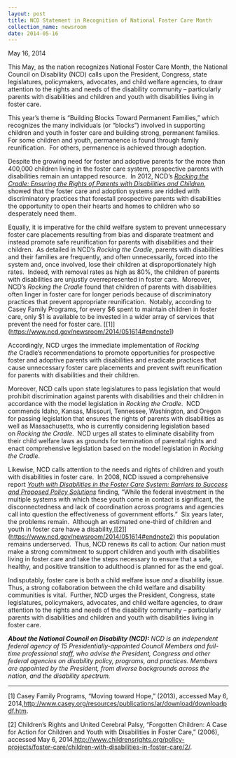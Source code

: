 ```yaml
---
layout: post
title: NCD Statement in Recognition of National Foster Care Month
collection_name: newsroom
date: 2014-05-16
---
```

May 16, 2014

This May, as the nation recognizes National Foster Care Month, the National Council on Disability (NCD) calls upon the President, Congress, state legislatures, policymakers, advocates, and child welfare agencies, to draw attention to the rights and needs of the disability community – particularly parents with disabilities and children and youth with disabilities living in foster care.

This year’s theme is “Building Blocks Toward Permanent Families,” which recognizes the many individuals (or “blocks”) involved in supporting children and youth in foster care and building strong, permanent families.  For some children and youth, permanence is found through family reunification.  For others, permanence is achieved through adoption. 

Despite the growing need for foster and adoptive parents for the more than 400,000 children living in the foster care system, prospective parents with disabilities remain an untapped resource.  In 2012, NCD’s *[Rocking the Cradle: Ensuring the Rights of Parents with Disabilities and Children](https://www.ncd.gov/publications/2012/Sep272012/)*, showed that the foster care and adoption systems are riddled with discriminatory practices that forestall prospective parents with disabilities the opportunity to open their hearts and homes to children who so desperately need them. 

Equally, it is imperative for the child welfare system to prevent unnecessary foster care placements resulting from bias and disparate treatment and instead promote safe reunification for parents with disabilities and their children.  As detailed in NCD’s *Rocking the Cradle*, parents with disabilities and their families are frequently, and often unnecessarily, forced into the system and, once involved, lose their children at disproportionately high rates.  Indeed, with removal rates as high as 80%, the children of parents with disabilities are unjustly overrepresented in foster care.  Moreover, NCD’s *Rocking the Cradle* found that children of parents with disabilities often linger in foster care for longer periods because of discriminatory practices that prevent appropriate reunification.  Notably, according to Casey Family Programs, for every $6 spent to maintain children in foster care, only $1 is available to be invested in a wider array of services that prevent the need for foster care. [\[1]](https://www.ncd.gov/newsroom/2014/051614#endnote1)

Accordingly, NCD urges the immediate implementation of *Rocking the* Cradle’s recommendations to promote opportunities for prospective foster and adoptive parents with disabilities and eradicate practices that cause unnecessary foster care placements and prevent swift reunification for parents with disabilities and their children.

Moreover, NCD calls upon state legislatures to pass legislation that would prohibit discrimination against parents with disabilities and their children in accordance with the model legislation in *Rocking the Cradle*.  NCD commends Idaho, Kansas, Missouri, Tennessee, Washington, and Oregon for passing legislation that ensures the rights of parents with disabilities as well as Massachusetts, who is currently considering legislation based on *Rocking the Cradle*.  NCD urges all states to eliminate disability from their child welfare laws as grounds for termination of parental rights and enact comprehensive legislation based on the model legislation in *Rocking the Cradle*.

Likewise, NCD calls attention to the needs and rights of children and youth with disabilities in foster care.  In 2008, NCD issued a comprehensive report *[Youth with Disabilities in the Foster Care System: Barriers to Success and Proposed Policy Solutions](https://www.ncd.gov/publications/2008/02262008)* finding, “While the federal investment in the multiple systems with which these youth come in contact is significant, the disconnectedness and lack of coordination across programs and agencies call into question the effectiveness of government efforts.”  Six years later, the problems remain.  Although an estimated one-third of children and youth in foster care have a disability,[\[2]](https://www.ncd.gov/newsroom/2014/051614#endnote2) this population remains underserved.  Thus, NCD renews its call to action: Our nation must make a strong commitment to support children and youth with disabilities living in foster care and take the steps necessary to ensure that a safe, healthy, and positive transition to adulthood is planned for as the end goal.

Indisputably, foster care is both a child welfare issue *and* a disability issue.  Thus, a strong collaboration between the child welfare and disability communities is vital.  Further, NCD urges the President, Congress, state legislatures, policymakers, advocates, and child welfare agencies, to draw attention to the rights and needs of the disability community – particularly parents with disabilities and children and youth with disabilities living in foster care.

***About the National Council on Disability (NCD):** NCD is an independent federal agency of 15 Presidentially-appointed Council Members and full-time professional staff, who advise the President, Congress and other federal agencies on disability policy, programs, and practices. Members are appointed by the President, from diverse backgrounds across the nation, and the disability spectrum.*



- - -

[](<>)\[1] Casey Family Programs, “Moving toward Hope,” (2013), accessed May 6, 2014,<http://www.casey.org/resources/publications/ar/download/downloadpdf.htm>.

[](<>)\[2] Children’s Rights and United Cerebral Palsy, “Forgotten Children: A Case for Action for Children and Youth with Disabilities in Foster Care,” (2006), accessed May 6, 2014,<http://www.childrensrights.org/policy-projects/foster-care/children-with-disabilities-in-foster-care/2/>.